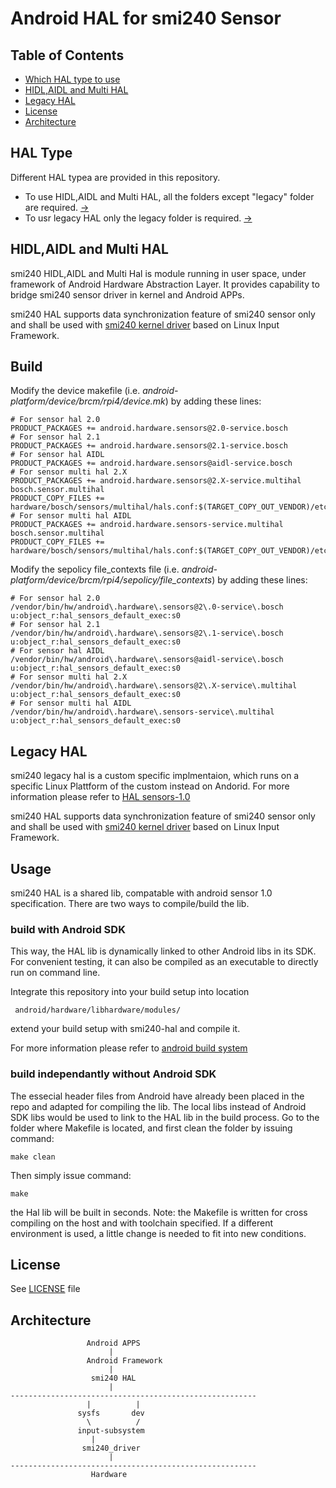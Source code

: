 # Android HAL for smi240 Sensor

## Table of Contents
 - [Which HAL type to use](#Type)
 - [HIDL,AIDL and Multi HAL](#Hal)
 - [Legacy HAL](#legacyHal)
 - [License](#License)
 - [Architecture](#Architecture)

## HAL Type <a name=Type></a>
Different HAL typea are provided in this repository. 

- To use HIDL,AIDL and Multi HAL, all the folders except "legacy" folder are required. [->](#Hal)
- To usr legacy HAL only the legacy folder is required. [->](#legacyHal)


## HIDL,AIDL and Multi HAL <a name=Hal></a>

smi240 HIDL,AIDL and Multi Hal is module running in user space, under framework of Android Hardware Abstraction Layer.
It provides capability to bridge smi240 sensor driver in kernel and Android APPs.

smi240 HAL supports data synchronization feature of smi240 sensor only and shall be used with [smi240 kernel driver](https://github.com/boschmemssolutions/SMI240-Linux-Driver-IIO) based on Linux Input Framework.

## Build

Modify the device makefile (i.e. *android-platform/device/brcm/rpi4/device.mk*) by adding these lines:

```make
# For sensor hal 2.0
PRODUCT_PACKAGES += android.hardware.sensors@2.0-service.bosch
# For sensor hal 2.1
PRODUCT_PACKAGES += android.hardware.sensors@2.1-service.bosch
# For sensor hal AIDL
PRODUCT_PACKAGES += android.hardware.sensors@aidl-service.bosch
# For sensor multi hal 2.X
PRODUCT_PACKAGES += android.hardware.sensors@2.X-service.multihal bosch.sensor.multihal
PRODUCT_COPY_FILES += hardware/bosch/sensors/multihal/hals.conf:$(TARGET_COPY_OUT_VENDOR)/etc/sensors/hals.conf
# For sensor multi hal AIDL
PRODUCT_PACKAGES += android.hardware.sensors-service.multihal bosch.sensor.multihal
PRODUCT_COPY_FILES += hardware/bosch/sensors/multihal/hals.conf:$(TARGET_COPY_OUT_VENDOR)/etc/sensors/hals.conf
```

Modify the sepolicy file_contexts file (i.e. *android-platform/device/brcm/rpi4/sepolicy/file_contexts*) by adding these lines:

```make
# For sensor hal 2.0
/vendor/bin/hw/android\.hardware\.sensors@2\.0-service\.bosch u:object_r:hal_sensors_default_exec:s0
# For sensor hal 2.1
/vendor/bin/hw/android\.hardware\.sensors@2\.1-service\.bosch u:object_r:hal_sensors_default_exec:s0
# For sensor hal AIDL
/vendor/bin/hw/android\.hardware\.sensors@aidl-service\.bosch u:object_r:hal_sensors_default_exec:s0
# For sensor multi hal 2.X
/vendor/bin/hw/android\.hardware\.sensors@2\.X-service\.multihal u:object_r:hal_sensors_default_exec:s0
# For sensor multi hal AIDL
/vendor/bin/hw/android\.hardware\.sensors-service\.multihal u:object_r:hal_sensors_default_exec:s0
```


## Legacy HAL <a name=legacyHal></a>

smi240 legacy hal is a custom specific implmentaion, which runs on a specific Linux Plattform of the custom instead on Andorid.
For more information please refer to [HAL sensors-1.0](https://source.android.com/devices/sensors/hal-interface)

smi240 HAL supports data synchronization feature of smi240 sensor only and shall be used with [smi240 kernel driver](https://github.com/boschmemssolutions/SMI240-Linux-Driver-IIO) based on Linux Input Framework.

## Usage

smi240 HAL is a shared lib, compatable with android sensor 1.0 specification.
There are two ways to compile/build the lib.

### build with Android SDK

This way, the HAL lib is dynamically linked to other Android libs in its SDK.
For convenient testing, it can also be compiled as an executable to directly run on command line.

Integrate this repository into your build setup into location
```
 android/hardware/libhardware/modules/
```
extend your build setup with smi240-hal and compile it.

For more information please refer to [android build system](https://source.android.com/setup/build/building)

### build independantly without Android SDK

The essecial header files from Android have already been placed in the repo and adapted for compiling the lib. The local libs instead of Android SDK libs would be used to link to the HAL lib in the build process.
Go to the folder where Makefile is located, and first clean the folder by issuing command:
```
make clean
```
Then simply issue command:
```
make
```
the Hal lib will be built in seconds.
Note: the Makefile is written for cross compiling on the host and with toolchain specified. If a different environment is used, a little change is needed to fit into new conditions.

## License <a name=License></a>
See [LICENSE](LICENSE) file

## Architecture <a name=Architecture></a>
```
                 Android APPS
                      |
                 Android Framework
                      |
                  smi240 HAL
                      |
-------------------------------------------------------
                 |          |
               sysfs       dev
                 \          /
               input-subsystem
	              |
                smi240_driver
                      |
-------------------------------------------------------
                  Hardware
```
